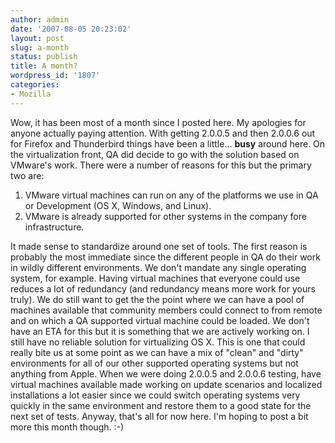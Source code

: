 ```yaml
---
author: admin
date: '2007-08-05 20:23:02'
layout: post
slug: a-month
status: publish
title: A month?
wordpress_id: '1807'
categories:
- Mozilla
---
```


Wow, it has been most of a month since I posted here. My apologies for
anyone actually paying attention. With getting 2.0.0.5 and then 2.0.0.6
out for Firefox and Thunderbird things have been a little... **busy**
around here. On the virtualization front, QA did decide to go with the
solution based on VMware's work. There were a number of reasons for this
but the primary two are:

1.  VMware virtual machines can run on any of the platforms we use in QA
    or Development (OS X, Windows, and Linux).
2.  VMware is already supported for other systems in the company fore
    infrastructure.

It made sense to standardize around one set of tools. The first reason
is probably the most immediate since the different people in QA do their
work in wildly different environments. We don't mandate any single
operating system, for example. Having virtual machines that everyone
could use reduces a lot of redundancy (and redundancy means more work
for yours truly). We do still want to get the the point where we can
have a pool of machines available that community members could connect
to from remote and on which a QA supported virtual machine could be
loaded. We don't have an ETA for this but it is something that we are
actively working on. I still have no reliable solution for virtualizing
OS X. This is one that could really bite us at some point as we can have
a mix of "clean" and "dirty" environments for all of our other supported
operating systems but not anything from Apple. When we were doing
2.0.0.5 and 2.0.0.6 testing, have virtual machines available made
working on update scenarios and localized installations a lot easier
since we could switch operating systems very quickly in the same
environment and restore them to a good state for the next set of tests.
Anyway, that's all for now here. I'm hoping to post a bit more this
month though. :-)
